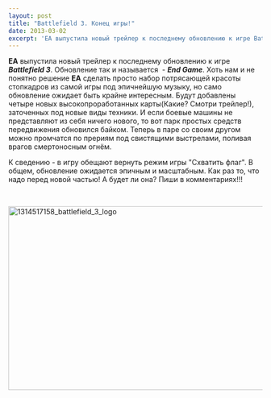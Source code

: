 ```yaml
---
layout: post
title: "Battlefield 3. Конец игры!"
date: 2013-03-02
excerpt: 'EA выпустила новый трейлер к последнему обновлению к игре Battlefield 3. Обновление так и называется  - End Game. Хоть нам и не понятно решение EA сделать просто набор потрясающей красоты стопкадров из...'
---
```


<strong>EA</strong> выпустила новый трейлер к последнему обновлению к игре <em><strong>Battlefield 3</strong></em>. Обновление так и называется  - <em><strong>End Game</strong></em>. Хоть нам и не понятно решение <strong>EA</strong> сделать просто набор потрясающей красоты стопкадров из самой игры под эпичнейшую музыку, но само обновление ожидает быть крайне интересным. Будут добавлены четыре новых высокопроработанных карты(Какие? Смотри трейлер!), заточенных под новые виды техники. И если боевые машины не представляют из себя ничего нового, то вот парк простых средств передвижения обновился байком. Теперь в паре со своим другом можно промчатся по прериям под свистящими выстрелами, поливая врагов смертоносным огнём.

К сведению - в игру обещают вернуть режим игры "Схватить флаг". В общем, обновление ожидается эпичным и масштабным. Как раз то, что надо перед новой частью! А будет ли она? Пиши в комментариях!!!

&nbsp;

<a href="http://gamersoul.ru/wp-content/uploads/2013/03/1314517158_battlefield_3_logo.jpg"><img class="size-full wp-image-1554 aligncenter" alt="1314517158_battlefield_3_logo" src="http://gamersoul.ru/wp-content/uploads/2013/03/1314517158_battlefield_3_logo.jpg" width="507" height="365" /></a>